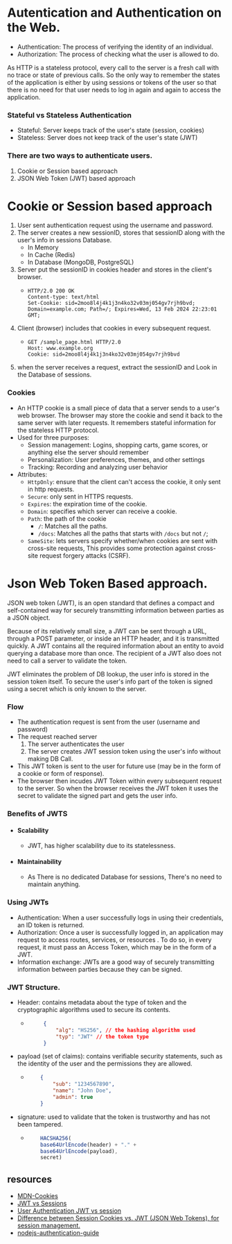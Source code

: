 # Autentication and Authentication on the Web.

- Authentication: The process of verifying the identity of an individual.
- Authorization: The process of checking what the user is allowed to do.

As HTTP is a stateless protocol, every call to the server is a fresh call with no trace or state of previous calls.
So the only way to remember the states of the application is either by using sessions or tokens of the user so that there is no need for that user needs to log in again and again to access the application.

### Stateful vs Stateless Authentication
- Stateful: Server keeps track of the user's state (session, cookies)
- Stateless: Server does not keep track of the user's state (JWT)

### There are two ways to authenticate users.
1. Cookie or Session based approach
2. JSON Web Token (JWT) based approach

# Cookie or Session based approach
1. User sent authentication request using the username and password.
2. The server creates a new sessionID, stores that sessionID along with the user's info in sessions Database.
    - In Memory
    - In Cache (Redis)
    - In Database (MongoDB, PostgreSQL)
3. Server put the sessionID in cookies header and stores in the client's browser.
    -   ```http
        HTTP/2.0 200 OK
        Content-type: text/html
        Set-Cookie: sid=2moo8l4j4k1j3n4ko32v03mj054gv7rjh9bvd; Domain=example.com; Path=/; Expires=Wed, 13 Feb 2024 22:23:01 GMT;
        ```
4. Client (browser) includes that cookies in every subsequent request. 
    -   ```http
        GET /sample_page.html HTTP/2.0
        Host: www.example.org
        Cookie: sid=2moo8l4j4k1j3n4ko32v03mj054gv7rjh9bvd
        ```
5. when the server receives a request, extract the sessionID and Look in the Database of sessions.

### Cookies
- An HTTP cookie is a small piece of data that a server sends to a user's web browser. The browser may store the cookie and send it back to the same server with later requests. It remembers stateful information for the stateless HTTP protocol.
- Used for three purposes:
    - Session management: Logins, shopping carts, game scores, or anything else the server should remember
    - Personalization: User preferences, themes, and other settings
    - Tracking: Recording and analyzing user behavior
- Attributes:
    - `HttpOnly`: ensure that the client can't access the cookie, it only sent in http requests.
    - `Secure`: only sent in HTTPS requests.
    - `Expires`: the expiration time of the cookie.
    - `Domain`:  specifies which server can receive a cookie.
    - `Path`: the path of the cookie
        - `/`: Matches all the paths.
        - `/docs`: Matches all the paths that starts with `/docs` but not `/`;
    - `SameSite`: lets servers specify whether/when cookies are sent with cross-site requests, This provides some protection against cross-site request forgery attacks (CSRF).

# Json Web Token Based approach.

JSON web token (JWT), is an open standard that defines a compact and self-contained way for securely transmitting information between parties as a JSON object.

Because of its relatively small size, a JWT can be sent through a URL, through a POST parameter, or inside an HTTP header, and it is transmitted quickly. A JWT contains all the required information about an entity to avoid querying a database more than once. The recipient of a JWT also does not need to call a server to validate the token.

JWT eliminates the problem of DB lookup, the user info is stored in the session token itself. To secure the user's info part of the token is signed using a secret which is only known to the server.

### Flow
- The authentication request is sent from the user (username and password)
- The request reached server
    1. The server authenticates the user
    2. The server creates JWT session token using the user's info without making DB Call.
- This JWT token is sent to the user for future use (may be in the form of a cookie or form of response).
- The browser then incudes JWT Token within every subsequent request to the server. So when the browser receives the JWT token it uses the secret to validate the signed part and gets the user info.


### Benefits of JWTS
- #### Scalability
    - JWT, has higher scalability due to its statelessness.
- #### Maintainability
    - As There is no dedicated Database for sessions, There's no need to maintain anything. 

### Using JWTs
- Authentication: When a user successfully logs in using their credentials, an ID token is returned.
- Authorization: Once a user is successfully logged in, an application may request to access routes, services, or resources . To do so, in every request, it must pass an Access Token, which may be in the form of a JWT.
- Information exchange: JWTs are a good way of securely transmitting information between parties because they can be signed.

### JWT Structure.
- Header: contains metadata about the type of token and the cryptographic algorithms used to secure its contents.
    -  ```json
            {
                "alg": "HS256", // the hashing algorithm used
                "typ": "JWT" // the token type
            }
        ``` 
- payload (set of claims): contains verifiable security statements, such as the identity of the user and the permissions they are allowed.
    -   ```json
            {
                "sub": "1234567890",
                "name": "John Doe",
                "admin": true
            }
        ```
- signature: used to validate that the token is trustworthy and has not been tampered.
    -   ```js
            HACSHA256(
            base64UrlEncode(header) + "." +
            base64UrlEncode(payload),
            secret)
        ```
## resources
- [MDN-Cookies](https://developer.mozilla.org/en-US/docs/Web/HTTP/Cookies)
- [JWT vs Sessions](https://www.loginradius.com/blog/engineering/guest-post/jwt-vs-sessions/)
- [User Authentication JWT vs session](https://blogs.halodoc.io/user-authentication-jwt-vs-session/)
- [Difference between Session Cookies vs. JWT (JSON Web Tokens), for session management.](https://medium.com/@prashantramnyc/difference-between-session-cookies-vs-jwt-json-web-tokens-for-session-management-4be67d2f066e)
- [nodejs-authentication-guide](https://www.loginradius.com/blog/engineering/guest-post/nodejs-authentication-guide/)
